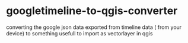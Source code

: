 # googletimeline-to-qgis-converter
converting the google json data exported from timeline data ( from your device) to something usefull to import as vectorlayer in qgis

